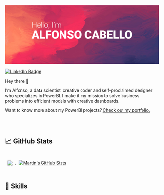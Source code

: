<p align="center"><img src="https://github.com/AlfonsoCabello/AlfonsoCabello/blob/6538a800d45e5ca04017df5255300424e0ce427b/Cover.jpg" style="max-width:100%;"></p>

[![LinkedIn Badge](https://img.shields.io/badge/LinkedIn-Profile-informational?style=flat&logo=linkedin&logoColor=white&color=0D76A8)](https://www.linkedin.com/in/alfonso-cabello/)

Hey there 👋

I’m Alfonso, a data scientist, creative coder and self-proclaimed designer who specializes in PowerBI. I make it my mission to solve business problems into efficient models with creative dashboards.

Want to know more about my PowerBI projects? [Check out my portfolio.](https://adobe.ly/3y6dIpz)


<br>
<br>

## &#x1f4c8; GitHub Stats

<br>

<a href="https://github.com/AlfonsoCabello">
  <img align="center" style="margin:0.5rem" src="https://github-readme-stats.vercel.app/api/top-langs/?username=alfonsocabello&hide=html,css&title_color=ffffff&text_color=c9cacc&icon_color=4AB197&bg_color=1A2B34" />
</a>

<a href="https://github.com/AlfonsoCabello">
  <img align="center" style="margin:0.5rem" src="https://github-readme-stats.vercel.app/api?username=alfonsocabello&show_icons=true&line_height=27&count_private=true&title_color=ffffff&text_color=c9cacc&icon_color=4AB097&bg_color=1A2B34" alt="Martin's GitHub Stats" />
</a>

<br>
<br>

## 💼 Skills

